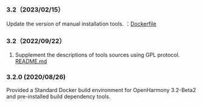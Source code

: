 ### 3.2（2023/02/15）

Update the version of manual installation tools. ：[Dockerfile](./Dockerfile)

### 3.2（2022/09/22）

1. Supplement the descriptions of tools sources using GPL protocol. [README.md](./RREADME.md)

### 3.2.0 (2020/08/26)

Provided a Standard Docker build environment for OpenHarmony 3.2-Beta2 and pre-installed build dependency tools.